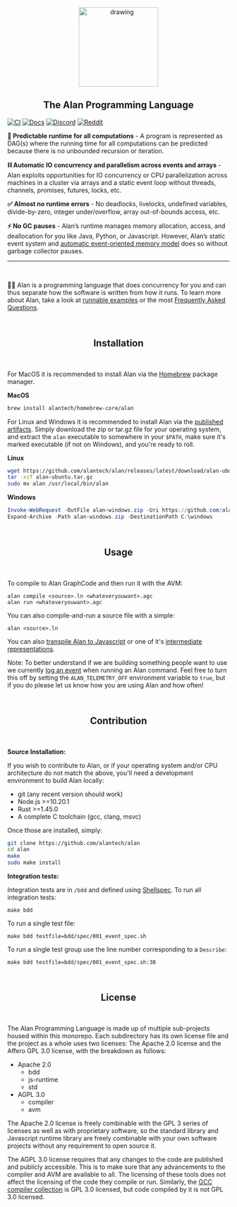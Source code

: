 <div align="center">
  <img src="https://alan-lang.org/logo.png" alt="drawing" width="180"/>
  <h2>The Alan Programming Language</h2>
</div>

[![CI](https://github.com/alantech/alan/workflows/CI/badge.svg)](https://github.com/alantech/alan/actions?query=workflow%3ACI)
[![Docs](https://img.shields.io/badge/docs-mdbook-blue)](https://docs.alan-lang.org)
[![Discord](https://img.shields.io/badge/discord-alanlang-purple)](https://discord.gg/XatB9we)
[![Reddit](https://img.shields.io/badge/reddit-alanlang-red)](https://www.reddit.com/r/alanlang)
<!--
[![Website](https://img.shields.io/badge/website-alan--lang.org-blue)](https://alan-lang.org)
-->

**🔭 Predictable runtime for all computations** - A program is represented as DAG(s) where the running time for all computations can be predicted because there is no unbounded recursion or iteration.

**⛓ Automatic IO concurrency and parallelism across events and arrays** - Alan exploits opportunities for IO concurrency or CPU parallelization across machines in a cluster via arrays and a static event loop without threads, channels, promises, futures, locks, etc.

**✅ Almost no runtime errors** - No deadlocks, livelocks, undefined variables, divide-by-zero, integer under/overflow, array out-of-bounds access, etc.

**⚡️ No GC pauses** - Alan’s runtime manages memory allocation, access, and deallocation for you like Java, Python, or Javascript. However, Alan’s static event system and [automatic event-oriented memory model](https://alan-lang.org/alan_overview.html#memory-management) does so without garbage collector pauses.

---------------------------------
<br/>

👩‍🚀 Alan is a programming language that does concurrency for you and can thus separate how the software is written from how it runs.
To learn more about Alan, take a look at [runnable examples](https://docs.alan-lang.org/examples.html) or the most [Frequently Asked Questions](https://github.com/alantech/alan/blob/main/FAQ.md).

<br/>
<h2 align="center">Installation</h2>
<br/>

For MacOS it is recommended to install Alan via the [Homebrew](https://brew.sh) package manager.

**MacOS**

```bash
brew install alantech/homebrew-core/alan
```

For Linux and Windows it is recommended to install Alan via the [published artifacts](https://github.com/alantech/alan/releases). Simply download the zip or tar.gz file for your operating system, and extract the `alan` executable to somewhere in your `$PATH`, make sure it's marked executable (if not on Windows), and you're ready to roll.

**Linux**

```bash
wget https://github.com/alantech/alan/releases/latest/download/alan-ubuntu.tar.gz
tar -xzf alan-ubuntu.tar.gz
sudo mv alan /usr/local/bin/alan
```

**Windows**

```ps1
Invoke-WebRequest -OutFile alan-windows.zip -Uri https://github.com/alantech/alan/releases/latest/download/alan-windows.zip
Expand-Archive -Path alan-windows.zip -DestinationPath C:\windows
```

<br/>
<h2 align="center">Usage</h2>
<br/>

To compile to Alan GraphCode and then run it with the AVM:

```
alan compile <source>.ln <whateveryouwant>.agc
alan run <whateveryouwant>.agc
```

You can also compile-and-run a source file with a simple:

```
alan <source>.ln
```

You can also [transpile Alan to Javascript](https://docs.alan-lang.org/transpile_js.html) or one of it's [intermediate representations](https://docs.alan-lang.org/compiler_internals.html).

Note: To better understand if we are building something people want to use we currently [log an event](https://github.com/alantech/alan/blob/main/avm/src/vm/telemetry.rs) when running an Alan command. Feel free to turn this off by setting the `ALAN_TELEMETRY_OFF` environment variable to `true`, but if you do please let us know how you are using Alan and how often!

<br/>
<h2 align="center">Contribution</h2>
<br/>

**Source Installation:**

If you wish to contribute to Alan, or if your operating system and/or CPU architecture do not match the above, you'll need a development environment to build Alan locally:

* git (any recent version should work)
* Node.js >=10.20.1
* Rust >=1.45.0
* A complete C toolchain (gcc, clang, msvc)

Once those are installed, simply:

```bash
git clone https://github.com/alantech/alan
cd alan
make
sudo make install
```

**Integration tests:**

Integration tests are in `/bdd` and defined using [Shellspec](https://shellspec.info/). To run all integration tests:
```
make bdd
```

To run a single test file:
```
make bdd testfile=bdd/spec/001_event_spec.sh
```

To run a single test group use the line number corresponding to a `Describe`:
```
make bdd testfile=bdd/spec/001_event_spec.sh:30
```

<br/>
<h2 align="center">License</h2>
<br/>

The Alan Programming Language is made up of multiple sub-projects housed within this monorepo. Each subdirectory has its own license file and the project as a whole uses two licenses: The Apache 2.0 license and the Affero GPL 3.0 license, with the breakdown as follows:

* Apache 2.0
  * bdd
  * js-runtime
  * std
* AGPL 3.0
  * compiler
  * avm

The Apache 2.0 license is freely combinable with the GPL 3 series of licenses as well as with proprietary software, so the standard library and Javascript runtime library are freely combinable with your own software projects without any requirement to open source it.

The AGPL 3.0 license requires that any changes to the code are published and publicly accessible. This is to make sure that any advancements to the compiler and AVM are available to all. The licensing of these tools does not affect the licensing of the code they compile or run. Similarly, the [GCC compiler collection](https://gcc.gnu.org) is GPL 3.0 licensed, but code compiled by it is not GPL 3.0 licensed.
